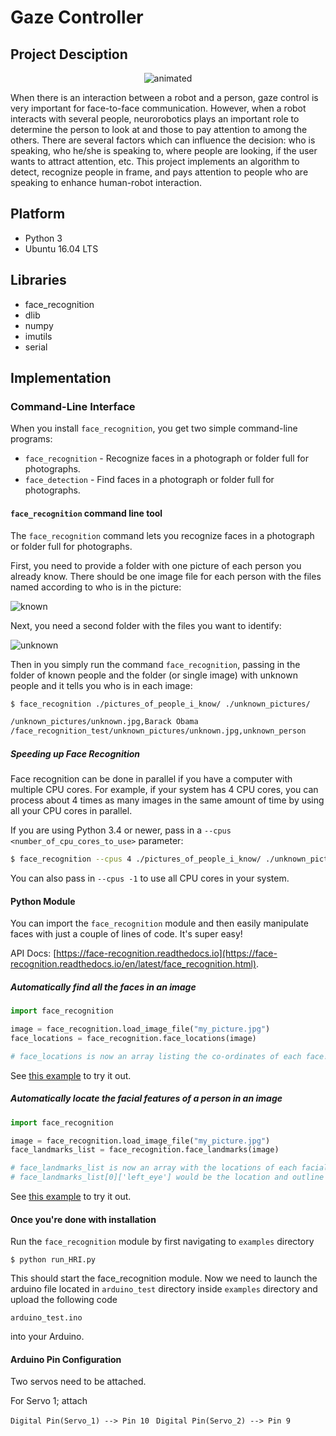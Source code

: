 # Gaze Controller

## Project Desciption 

<p align="center">
  <img src="/Media/InMoov_Video.gif" alt="animated" />
</p>

When there is an interaction between a robot and a person, gaze control is very important for face-to-face communication. However, when a robot interacts with several people, neurorobotics plays an important role to determine the person to look at and those to pay attention to among the others. There are several factors which can influence the decision: who is speaking, who he/she is speaking to, where people are looking, if the user wants to attract attention, etc. This project implements an algorithm to detect, recognize people in frame, and pays attention to people who are speaking to enhance human-robot interaction. 


## Platform
* Python 3
* Ubuntu 16.04 LTS

## Libraries
* face_recognition
* dlib
* numpy
* imutils
* serial

## Implementation

### Command-Line Interface

When you install `face_recognition`, you get two simple command-line 
programs:

* `face_recognition` - Recognize faces in a photograph or folder full for 
   photographs.
* `face_detection` - Find faces in a photograph or folder full for photographs.

#### `face_recognition` command line tool

The `face_recognition` command lets you recognize faces in a photograph or 
folder full  for photographs.

First, you need to provide a folder with one picture of each person you
already know. There should be one image file for each person with the
files named according to who is in the picture:

![known](https://cloud.githubusercontent.com/assets/896692/23582466/8324810e-00df-11e7-82cf-41515eba704d.png)

Next, you need a second folder with the files you want to identify:

![unknown](https://cloud.githubusercontent.com/assets/896692/23582465/81f422f8-00df-11e7-8b0d-75364f641f58.png)

Then in you simply run the command `face_recognition`, passing in
the folder of known people and the folder (or single image) with unknown
people and it tells you who is in each image:

```bash
$ face_recognition ./pictures_of_people_i_know/ ./unknown_pictures/

/unknown_pictures/unknown.jpg,Barack Obama
/face_recognition_test/unknown_pictures/unknown.jpg,unknown_person
```


##### Speeding up Face Recognition

Face recognition can be done in parallel if you have a computer with
multiple CPU cores. For example, if your system has 4 CPU cores, you can
process about 4 times as many images in the same amount of time by using
all your CPU cores in parallel.

If you are using Python 3.4 or newer, pass in a `--cpus <number_of_cpu_cores_to_use>` parameter:

```bash
$ face_recognition --cpus 4 ./pictures_of_people_i_know/ ./unknown_pictures/
```

You can also pass in `--cpus -1` to use all CPU cores in your system.

#### Python Module

You can import the `face_recognition` module and then easily manipulate
faces with just a couple of lines of code. It's super easy!

API Docs: [https://face-recognition.readthedocs.io](https://face-recognition.readthedocs.io/en/latest/face_recognition.html).

##### Automatically find all the faces in an image

```python
import face_recognition

image = face_recognition.load_image_file("my_picture.jpg")
face_locations = face_recognition.face_locations(image)

# face_locations is now an array listing the co-ordinates of each face!
```

See [this example](https://github.com/ageitgey/face_recognition/blob/master/examples/find_faces_in_picture.py)
 to try it out.


##### Automatically locate the facial features of a person in an image

```python
import face_recognition

image = face_recognition.load_image_file("my_picture.jpg")
face_landmarks_list = face_recognition.face_landmarks(image)

# face_landmarks_list is now an array with the locations of each facial feature in each face.
# face_landmarks_list[0]['left_eye'] would be the location and outline of the first person's left eye.
```

See [this example](https://github.com/ageitgey/face_recognition/blob/master/examples/find_facial_features_in_picture.py)
 to try it out.


#### Once you're done with installation

Run the ```face_recognition``` module by first navigating to ```examples``` directory

```$ python run_HRI.py ```
 
This should start the face_recognition module. Now we need to launch the arduino file located in ```arduino_test``` directory inside ```examples``` directory and upload the following code

```arduino_test.ino```

into your Arduino.

#### Arduino Pin Configuration

Two servos need to be attached. 

For Servo 1; attach 

```Digital Pin(Servo_1) --> Pin 10 ```
```Digital Pin(Servo_2) --> Pin 9 ```




 
